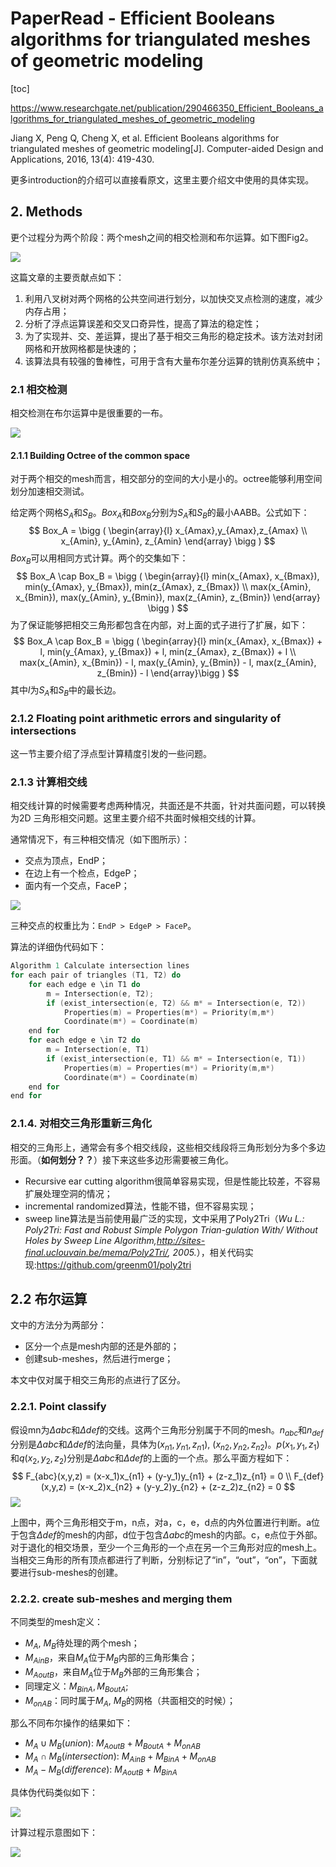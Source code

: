 # PaperRead - Efficient Booleans algorithms for triangulated meshes of geometric modeling

[toc]

https://www.researchgate.net/publication/290466350_Efficient_Booleans_algorithms_for_triangulated_meshes_of_geometric_modeling

Jiang X, Peng Q, Cheng X, et al. Efficient Booleans algorithms for  triangulated meshes of geometric modeling[J]. Computer-aided Design and  Applications, 2016, 13(4): 419-430.

更多introduction的介绍可以直接看原文，这里主要介绍文中使用的具体实现。

## 2. Methods

更个过程分为两个阶段：两个mesh之间的相交检测和布尔运算。如下图Fig2。

![](./image/fig2_eb.png)

这篇文章的主要贡献点如下：

1. 利用八叉树对两个网格的公共空间进行划分，以加快交叉点检测的速度，减少内存占用；
2. 分析了浮点运算误差和交叉口奇异性，提高了算法的稳定性；
3. 为了实现并、交、差运算，提出了基于相交三角形的稳定技术。该方法对封闭网格和开放网格都是快速的；
4. 该算法具有较强的鲁棒性，可用于含有大量布尔差分运算的铣削仿真系统中；

### 2.1 相交检测

相交检测在布尔运算中是很重要的一布。

![](./image/fig3_eb.png)

#### 2.1.1 Building Octree of the common space

对于两个相交的mesh而言，相交部分的空间的大小是小的。octree能够利用空间划分加速相交测试。

给定两个网格$S_A$和$S_B$。$Box_A$和$Box_B$分别为$S_A$和$S_B$的最小AABB。公式如下：
$$
Box_A = \bigg ( \begin{array}{l} x_{Amax},y_{Amax},z_{Amax} \\ x_{Amin}, y_{Amin}, z_{Amin} \end{array} \bigg )
$$
$Box_B$可以用相同方式计算。两个的交集如下：
$$
Box_A \cap Box_B = \bigg (
  \begin{array}{l}
  min(x_{Amax}, x_{Bmax}), min(y_{Amax}, y_{Bmax}), min(z_{Amax}, z_{Bmax}) \\
  max(x_{Amin}, x_{Bmin}), max(y_{Amin}, y_{Bmin}), max(z_{Amin}, z_{Bmin})
  \end{array}
\bigg )
$$
为了保证能够把相交三角形都包含在内部，对上面的式子进行了扩展，如下：
$$
Box_A \cap Box_B = \bigg (  
  \begin{array}{l}  
  min(x_{Amax}, x_{Bmax}) + l, min(y_{Amax}, y_{Bmax}) + l, min(z_{Amax}, z_{Bmax}) + l \\
  max(x_{Amin}, x_{Bmin}) - l, max(y_{Amin}, y_{Bmin}) - l, max(z_{Amin}, z_{Bmin}) - l  \end{array}\bigg )
$$
其中$l$为$S_A$和$S_B$中的最长边。

### 2.1.2 Floating point arithmetic errors and singularity of intersections

这一节主要介绍了浮点型计算精度引发的一些问题。

### 2.1.3 计算相交线

相交线计算的时候需要考虑两种情况，共面还是不共面，针对共面问题，可以转换为2D 三角形相交问题。这里主要介绍不共面时候相交线的计算。

通常情况下，有三种相交情况（如下图所示）：

- 交点为顶点，EndP；
- 在边上有一个检点，EdgeP；
- 面内有一个交点，FaceP；

![](./image/intersection_type.png)

三种交点的权重比为：`EndP > EdgeP > FaceP`。

算法的详细伪代码如下：

```c++
Algorithm 1 Calculate intersection lines
for each pair of triangles (T1, T2) do
    for each edge e \in T1 do
        m = Intersection(e, T2);
        if (exist_intersection(e, T2) && m* = Intersection(e, T2))
            Properties(m) = Properties(m*) = Priority(m,m*)
            Coordinate(m*) = Coordinate(m)
    end for
    for each edge e \in T2 do
        m = Intersection(e, T1)
        if (exist_intersection(e, T1) && m* = Intersection(e, T1))
            Properties(m) = Properties(m*) = Priority(m,m*)
            Coordinate(m*) = Coordinate(m)
    end for
end for
```

### 2.1.4. 对相交三角形重新三角化

相交的三角形上，通常会有多个相交线段，这些相交线段将三角形划分为多个多边形面。（**如何划分？？**）接下来这些多边形需要被三角化。

- Recursive ear cutting algorithm很简单容易实现，但是性能比较差，不容易扩展处理空洞的情况；
- incremental randomized算法，性能不错，但不容易实现；
- sweep line算法是当前使用最广泛的实现，文中采用了Poly2Tri（*Wu L.: Poly2Tri: Fast and Robust Simple Polygon Trian-gulation With/ Without Holes by Sweep Line Algorithm,http://sites-final.uclouvain.be/mema/Poly2Tri/, 2005.*），相关代码实现:https://github.com/greenm01/poly2tri

## 2.2 布尔运算

文中的方法分为两部分：

- 区分一个点是mesh内部的还是外部的；
- 创建sub-meshes，然后进行merge；

本文中仅对属于相交三角形的点进行了区分。

### 2.2.1. Point classify

假设mn为$\Delta abc$和$\Delta def$的交线。这两个三角形分别属于不同的mesh。$n_{abc}$和$n_{def}$分别是$\Delta abc$和$\Delta def$的法向量，具体为$(x_{n1}, y_{n1}, z_{n1})$, $(x_{n2}, y_{n2}, z_{n2})$。$p(x_1,y_1,z_1)$和$q(x_2,y_2,z_2)$分别是$\Delta abc$和$\Delta def$的上面的一个点。那么平面方程如下：
$$
F_{abc}(x,y,z) = (x-x_1)x_{n1} + (y-y_1)y_{n1} + (z-z_1)z_{n1} = 0 \\
F_{def}(x,y,z) = (x-x_2)x_{n2} + (y-y_2)y_{n2} + (z-z_2)z_{n2} = 0
$$
![](./image/point_classification.png)

上图中，两个三角形相交于m，n点，对a，c，e，d点的内外位置进行判断。a位于包含$\Delta def$的mesh的内部，d位于包含$\Delta abc$的mesh的内部。c，e点位于外部。对于退化的相交场景，至少一个三角形的一个点在另一个三角形对应的mesh上。当相交三角形的所有顶点都进行了判断，分别标记了“in”，“out”，“on”，下面就要进行sub-meshes的创建。

### 2.2.2. create sub-meshes and merging them

不同类型的mesh定义：

- $M_A$, $M_B$待处理的两个mesh；
- $M_{AinB}$，来自$M_A$位于$M_B$内部的三角形集合；
- $M_{AoutB}$，来自$M_A$位于$M_B$外部的三角形集合；
- 同理定义：$M_{BinA}, M_{BoutA}$;
- $M_{onAB}$：同时属于$M_A$, $M_B$的网格（共面相交的时候）；

那么不同布尔操作的结果如下：

- $M_A \cup M_B (union):\ M_{AoutB} + M_{BoutA} + M_{onAB}$
- $M_A \cap M_B (intersection): \ M_{AinB} + M_{BinA} + M_{onAB}$
- $M_A - M_B(difference):\ M_{AoutB} + M_{BinA}$

具体伪代码类似如下：

![](./image/algo_submesh.png)

计算过程示意图如下：

![](./image/create_sub_meshes.png)





















